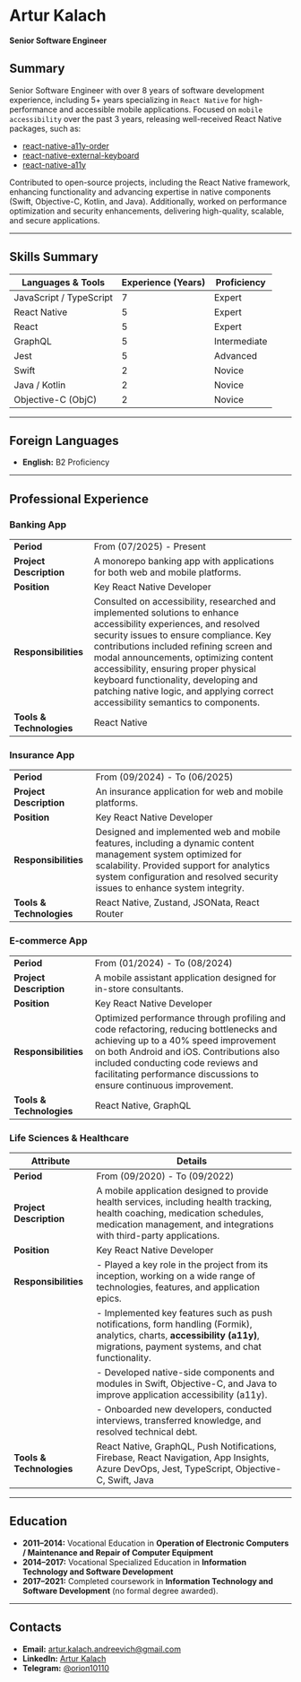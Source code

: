 # Artur Kalach  
**Senior Software Engineer**

## Summary
Senior Software Engineer with over 8 years of software development experience, including 5+ years specializing in `React Native` for high-performance and accessible mobile applications. Focused on `mobile accessibility` over the past 3 years, releasing well-received React Native packages, such as:  
 - [react-native-a11y-order](https://www.npmjs.com/package/react-native-a11y-order)  
 - [react-native-external-keyboard](https://www.npmjs.com/package/react-native-external-keyboard)  
 - [react-native-a11y](https://www.npmjs.com/package/react-native-a11y)  

Contributed to open-source projects, including the React Native framework, enhancing functionality and advancing expertise in native components (Swift, Objective-C, Kotlin, and Java). Additionally, worked on performance optimization and security enhancements, delivering high-quality, scalable, and secure applications.

---

## Skills Summary

| **Languages & Tools**          | **Experience (Years)** | **Proficiency** |
|--------------------------------|-------------------------|-----------------|
| JavaScript / TypeScript         | 7                       | Expert          |
| React Native                    | 5                       | Expert          |
| React                           | 5                       | Expert          |
| GraphQL                         | 5                       | Intermediate    |
| Jest                            | 5                       | Advanced        |
| Swift                           | 2                       | Novice          |
| Java / Kotlin                   | 2                       | Novice          |
| Objective-C (ObjC)              | 2                       | Novice          |

---

## Foreign Languages
- **English:** B2 Proficiency  

---

## Professional Experience

### Banking App
|||
|------------------------------|---------------------------------------------|
| **Period**                  | From (07/2025) - Present                    |
| **Project Description**     | A monorepo banking app with applications for both web and mobile platforms. |
| **Position**                | Key React Native Developer                  |
| **Responsibilities**        | Consulted on accessibility, researched and implemented solutions to enhance accessibility experiences, and resolved security issues to ensure compliance. Key contributions included refining screen and modal announcements, optimizing content accessibility, ensuring proper physical keyboard functionality, developing and patching native logic, and applying correct accessibility semantics to components. |
| **Tools & Technologies**    | React Native |

### Insurance App
|||
|------------------------------|---------------------------------------------|
| **Period**                  | From (09/2024) - To (06/2025)               |
| **Project Description**     | An insurance application for web and mobile platforms. |
| **Position**                | Key React Native Developer                  |
| **Responsibilities**        | Designed and implemented web and mobile features, including a dynamic content management system optimized for scalability. Provided support for analytics system configuration and resolved security issues to enhance system integrity.|
| **Tools & Technologies**    | React Native, Zustand, JSONata, React Router |

### E-commerce App
|||
|------------------------------|---------------------------------------------|
| **Period**                  | From (01/2024) - To (08/2024)              |
| **Project Description**     | A mobile assistant application designed for in-store consultants. |
| **Position**                | Key React Native Developer                  |
| **Responsibilities**        | Optimized performance through profiling and code refactoring, reducing bottlenecks and achieving up to a 40% speed improvement on both Android and iOS. Contributions also included conducting code reviews and facilitating performance discussions to ensure continuous improvement.  |
| **Tools & Technologies**    | React Native, GraphQL |

### Life Sciences & Healthcare
| **Attribute**               | **Details**                                                                                                                                                                                                                   |
|------------------------------|---------------------------------------------------------------------------------------------------------------------------------------------------------------------------------------|
| **Period**                  | From (09/2020) - To (09/2022)                                                                                                                                                                                               |
| **Project Description**     | A mobile application designed to provide health services, including health tracking, health coaching, medication schedules, medication management, and integrations with third-party applications.                           |
| **Position**                | Key React Native Developer                                                                                                                                                                                                 |
| **Responsibilities**        | - Played a key role in the project from its inception, working on a wide range of technologies, features, and application epics.                                                                                            |
|                              | - Implemented key features such as push notifications, form handling (Formik), analytics, charts, **accessibility (a11y)**, migrations, payment systems, and chat functionality.                                           |
|                              | - Developed native-side components and modules in Swift, Objective-C, and Java to improve application accessibility (a11y).                                                                                                |
|                              | - Onboarded new developers, conducted interviews, transferred knowledge, and resolved technical debt.                                                                                                                       |
| **Tools & Technologies**    | React Native, GraphQL, Push Notifications, Firebase, React Navigation, App Insights, Azure DevOps, Jest, TypeScript, Objective-C, Swift, Java                                                                               |

---

## Education
- **2011–2014:** Vocational Education in **Operation of Electronic Computers / Maintenance and Repair of Computer Equipment**  
- **2014–2017:** Vocational Specialized Education in **Information Technology and Software Development**  
- **2017–2021:** Completed coursework in **Information Technology and Software Development** (no formal degree awarded).

---

## Contacts
- **Email:** [artur.kalach.andreevich@gmail.com](mailto:artur.kalach.andreevich@gmail.com)  
- **LinkedIn:** [Artur Kalach](https://www.linkedin.com/in/artur-kalach-99477b138/)  
- **Telegram:** [@orion10110](https://t.me/orion10110)  